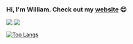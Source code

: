 ### Hi, I'm William. Check out my [website](https://williammawang.com) :blush:

[![](https://img.shields.io/badge/linkedin-%230077B5.svg?style=for-the-badge&logo=linkedin)](https://www.linkedin.com/in/williammawang/)
[![](https://img.shields.io/badge/Spotify-1ED760?style=for-the-badge&logo=spotify&logoColor=white)](https://open.spotify.com/user/21zdwau7mfrwuuywowr5uczci)

[![Top Langs](https://github-readme-stats.vercel.app/api/top-langs/?username=Chinesegala&layout=compact)](https://github.com/anuraghazra/github-readme-stats)

